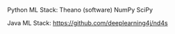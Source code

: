 

Python ML Stack: 
Theano (software)
NumPy
SciPy

Java ML Stack:
https://github.com/deeplearning4j/nd4s
